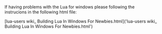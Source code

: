 If having problems with the Lua for windows please following the instrucions in the following html file:

[lua-users wiki_ Building Lua In Windows For Newbies.html]('lua-users wiki_ Building Lua In Windows For Newbies.html')
